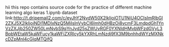 hii this repo contains source code for the practice of different machine learning algo
keras 1.ipynb dataset link:http://t.dripemail2.com/c/eyJhY2NvdW50X2lkIjoiOTU1NjU4OCIsImRlbGl2ZXJ5X2lkIjoiNDI1MDIxNzQ5MiIsInVybCI6Imh0dHBzOi8vcmF3LmdpdGh1YnVzZXJjb250ZW50LmNvbS9qYnJvd25sZWUvRGF0YXNldHMvbWFzdGVyL3BpbWEtaW5kaWFucy1kaWFiZXRlcy5kYXRhLmNzdj9fX3M9bnhhdWYzMXNkcDZpMnl4cGlqMTQifQ
